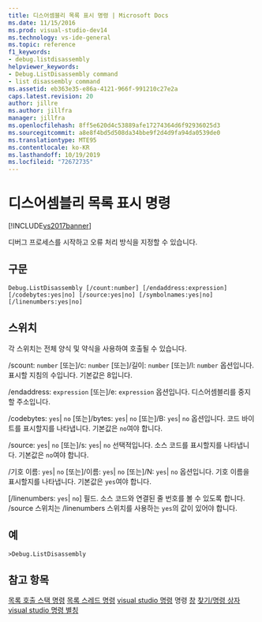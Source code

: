 ```yaml
---
title: 디스어셈블리 목록 표시 명령 | Microsoft Docs
ms.date: 11/15/2016
ms.prod: visual-studio-dev14
ms.technology: vs-ide-general
ms.topic: reference
f1_keywords:
- debug.listdisassembly
helpviewer_keywords:
- Debug.ListDisassembly command
- list disassembly command
ms.assetid: eb363e35-e86a-4121-966f-991210c27e2a
caps.latest.revision: 20
author: jillre
ms.author: jillfra
manager: jillfra
ms.openlocfilehash: 8ff5e620d4c53889afe17274364d6f92936025d3
ms.sourcegitcommit: a8e8f4bd5d508da34bbe9f2d4d9fa94da0539de0
ms.translationtype: MTE95
ms.contentlocale: ko-KR
ms.lasthandoff: 10/19/2019
ms.locfileid: "72672735"
---
```

# <a name="list-disassembly-command"></a>디스어셈블리 목록 표시 명령
[!INCLUDE[vs2017banner](../../includes/vs2017banner.md)]

디버그 프로세스를 시작하고 오류 처리 방식을 지정할 수 있습니다.

## <a name="syntax"></a>구문

```
Debug.ListDisassembly [/count:number] [/endaddress:expression]
[/codebytes:yes|no] [/source:yes|no] [/symbolnames:yes|no]
[/linenumbers:yes|no]
```

## <a name="switches"></a>스위치
 각 스위치는 전체 양식 및 약식을 사용하여 호출될 수 있습니다.

 /scount: `number` [또는]/c: `number` [또는]/길이: `number` [또는]/l: `number` 옵션입니다. 표시할 지침의 수입니다. 기본값은 8입니다.

 /endaddress: `expression` [또는]/e: `expression` 옵션입니다. 디스어셈블리를 중지할 주소입니다.

 /codebytes: `yes`&#124; `no` [또는]/bytes: `yes`&#124; `no` [또는]/B: `yes`&#124; `no` 옵션입니다. 코드 바이트를 표시할지를 나타냅니다. 기본값은 `no`여야 합니다.

 /source: `yes`&#124; `no` [또는]/s: `yes`&#124; `no` 선택적입니다. 소스 코드를 표시할지를 나타냅니다. 기본값은 `no`여야 합니다.

 /기호 이름: `yes`&#124; `no` [또는]/이름: `yes`&#124; `no` [또는]/N: `yes`&#124; `no` 옵션입니다. 기호 이름을 표시할지를 나타냅니다. 기본값은 `yes`여야 합니다.

 [/linenumbers: `yes`&#124; `no`] 필드. 소스 코드와 연결된 줄 번호를 볼 수 있도록 합니다. /source 스위치는 /linenumbers 스위치를 사용하는 `yes`의 값이 있어야 합니다.

## <a name="example"></a>예

```
>Debug.ListDisassembly
```

## <a name="see-also"></a>참고 항목
 [목록 호출 스택 명령](../../ide/reference/list-call-stack-command.md) [목록 스레드 명령](../../ide/reference/list-threads-command.md) [visual studio 명령](../../ide/reference/visual-studio-commands.md) 명령 [창](../../ide/reference/command-window.md) [찾기/명령 상자](../../ide/find-command-box.md) [visual studio 명령 별칭](../../ide/reference/visual-studio-command-aliases.md)
